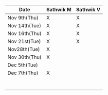
| Date | Sathwik M | Sathwik V |
|------|--------|--------|
| Nov 9th(Thu)  |    X  |    X      |
| Nov 14th(Tue) |   X   |   X     |
| Nov 16th(Thu) |   X   |    X      |
| Nov 21st(Tue) |   X   |     X     |
| Nov28th(Tue)  |   X   |          |
| Nov 30th(Thu) |   X   |          |
| Dec 5th(Tue)  |      |          |
| Dec 7th(Thu) |   X   |          |
|      |      |          |
|      |      |          |
|      |      |          |
|      |      |          |
|      |      |          |
|      |      |          |
|      |      |          |

